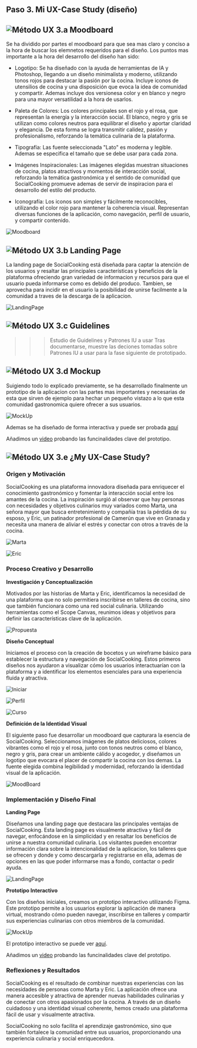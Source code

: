 ## Paso 3. Mi UX-Case Study (diseño)


![Método UX](/img/moodboard.png) 3.a Moodboard
-----
Se ha dividido por partes el moodboard para que sea mas claro y conciso a la hora de buscar los elemnetos requeridos para el diseño. Los puntos mas importante a la hora del desarrollo del diseño han sido:

- Logotipo: Se ha diseñado con la ayuda de herramientas de IA y Photoshop, llegando a un diseño minimalista y moderno, utilizando tonos rojos para destacar la pasión por la cocina. Incluye iconos de utensilios de cocina y una disposición que evoca la idea de comunidad y compartir. Ademas incluye dos versionesa color y en blanco y negro para una mayor versatilidad a la hora de usarlos.

- Paleta de Colores: Los colores principales son el rojo y el rosa, que representan la energía y la interacción social. El blanco, negro y gris se utilizan como colores neutros para equilibrar el diseño y aportar claridad y elegancia. De esta forma se logra transmitir calidez, pasión y profesionalismo, reforzando la temática culinaria de la plataforma.

- Tipografía: Las fuente seleccionada "Lato" es moderna y legible. Ademas se especifica el tamaño que se debe usar para cada zona.

- Imágenes Inspiracionales: Las imágenes elegidas muestran situaciones de cocina, platos atractivos y momentos de interacción social, reforzando la temática gastronómica y el sentido de comunidad que SocialCooking promueve ademas de servir de inspiracion para el desarrollo del estilo del producto.

- Iconografía: Los iconos son simples y fácilmente reconocibles, utilizando el color rojo para mantener la coherencia visual. Representan diversas funciones de la aplicación, como navegación, perfil de usuario, y compartir contenido.

![Moodboard](/P3/Moodboard.png)

![Método UX](/img/landing-page.png)  3.b Landing Page
----
La landing page de SocialCooking está diseñada para captar la atención de los usuarios y resaltar las principales características y beneficios de la plataforma ofreciendo gran variedad de informacion y recursos para que el usuario pueda informarse como es debido del produco. Tambien, se aprovecha para incidir en el usuario la posibilidad de unirse facilmente a la comunidad a traves de la descarga de la aplicacion.

![LandingPage](/P3/LandingPage.png)

![Método UX](/img/guidelines.png) 3.c Guidelines
----

>>> Estudio de Guidelines y Patrones IU a usar 
>>> Tras documentarse, muestre las deciones tomadas sobre Patrones IU a usar para la fase siguiente de prototipado. 

![Método UX](/img/mockup.png)  3.d Mockup
----
Suigiendo todo lo explicado previamente, se ha desarrollado finalmente un prototipo de la aplicacion con las partes mas importantes y necesarias de esta que sirven de ejemplo para hechar un pequeño vistazo a lo que esta comunidad gastronomica quiere ofrecer a sus usuarios.

![MockUp](/P3/MockUp.png)

Ademas se ha diseñado de forma interactiva y puede ser probada [aquí](https://www.figma.com/proto/aRtI9ezTnWwBnwNhYpuuUx/MockUp?node-id=3-52&t=ZCuXN5TDsYLTzZ7y-1&scaling=scale-down&page-id=0%3A1&starting-point-node-id=3%3A52)

Añadimos un [video](/P3/videoApp.mp4) probando las funcinalidades clave del prototipo.

![Método UX](/img/caseStudy.png) 3.e ¿My UX-Case Study?
-----
### Origen y Motivación

SocialCooking es una plataforma innovadora diseñada para enriquecer el conocimiento gastronómico y fomentar la interacción social entre los amantes de la cocina. La inspiración surgió al observar que hay personas con necesidades y objetivos culinarios muy variados como Marta, una señora mayor que busca entretenimiento y compañía tras la pérdida de su esposo, y Eric, un patinador profesional de Camerún que vive en Granada y necesita una manera de aliviar el estrés y conectar con otros a través de la cocina.

![Marta](/P1/Marta_Sanchez.png)

![Eric](/P1/Eric_Bouba.png)

### Proceso Creativo y Desarrollo

**Investigación y Conceptualización**

Motivados por las historias de Marta y Eric, identificamos la necesidad de una plataforma que no solo permitiera inscribirse en talleres de cocina, sino que también funcionara como una red social culinaria. Utilizando herramientas como el Scope Canvas, reunimos ideas y objetivos para definir las características clave de la aplicación.

![Propuesta](/P2/PropuestaValor.png)

**Diseño Conceptual**

Iniciamos el proceso con la creación de bocetos y un wireframe básico para establecer la estructura y navegación de SocialCooking. Estos primeros diseños nos ayudaron a visualizar cómo los usuarios interactuarían con la plataforma y a identificar los elementos esenciales para una experiencia fluida y atractiva.

![Iniciar](/P2/IniciarSesion.png)

![Perfil](/P2/PaginaPerfil.png)

![Curso](/P2/PaginaCurso.png)

**Definición de la Identidad Visual**

El siguiente paso fue desarrollar un moodboard que capturara la esencia de SocialCooking. Seleccionamos imágenes de platos deliciosos, colores vibrantes como el rojo y el rosa, junto con tonos neutros como el blanco, negro y gris, para crear un ambiente cálido y acogedor, y diseñamos un logotipo que evocara el placer de compartir la cocina con los demas. La fuente elegida combina legibilidad y modernidad, reforzando la identidad visual de la aplicación.

![MoodBoard](/P3/Moodboard.png)

### Implementación y Diseño Final

**Landing Page**

Diseñamos una landing page que destacara las principales ventajas de SocialCooking. Esta landing page es visualmente atractiva y fácil de navegar, enfocándose en la simplicidad y en resaltar los beneficios de unirse a nuestra comunidad culinaria. Los visitantes pueden encontrar información clara sobre la intencionalidad de la aplicacion, los talleres que se ofrecen y donde y como descargarla y registrarse en ella, ademas de opciones en las que poder informarse mas a fondo, contactar o pedir ayuda.

![LandingPage](/P3/LandingPage.png)

**Prototipo Interactivo**

Con los diseños iniciales, creamos un prototipo interactivo utilizando Figma. Este prototipo permite a los usuarios explorar la aplicación de manera virtual, mostrando cómo pueden navegar, inscribirse en talleres y compartir sus experiencias culinarias con otros miembros de la comunidad.

![MockUp](/P3/MockUp.png)

El prototipo interactivo se puede ver [aquí](https://www.figma.com/proto/aRtI9ezTnWwBnwNhYpuuUx/MockUp?node-id=3-52&t=ZCuXN5TDsYLTzZ7y-1&scaling=scale-down&page-id=0%3A1&starting-point-node-id=3%3A52).

Añadimos un [video](/P3/videoApp.mp4) probando las funcinalidades clave del prototipo.

### Reflexiones y Resultados

SocialCooking es el resultado de combinar nuestras experiencias con las necesidades de personas como Marta y Eric. La aplicación ofrece una manera accesible y atractiva de aprender nuevas habilidades culinarias y de conectar con otros apasionados por la cocina. A través de un diseño cuidadoso y una identidad visual coherente, hemos creado una plataforma fácil de usar y visualmente atractiva.

SocialCooking no solo facilita el aprendizaje gastronómico, sino que también fortalece la comunidad entre sus usuarios, proporcionando una experiencia culinaria y social enriquecedora.
 
